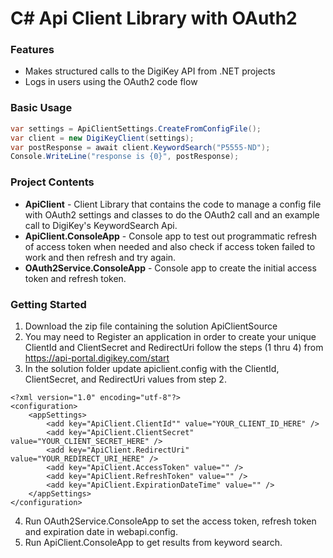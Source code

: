 # C# Api Client Library with OAuth2

### Features

* Makes structured calls to the DigiKey API from .NET projects
* Logs in users using the OAuth2 code flow

### Basic Usage

```csharp
var settings = ApiClientSettings.CreateFromConfigFile();
var client = new DigiKeyClient(settings);
var postResponse = await client.KeywordSearch("P5555-ND");
Console.WriteLine("response is {0}", postResponse);
```

### Project Contents

* **ApiClient** - Client Library that contains the code to manage a config file with OAuth2 settings and classes to do the OAuth2 call and  an example call to DigiKey's KeywordSearch Api. 
* **ApiClient.ConsoleApp** - Console app to test out programmatic refresh of access token when needed and also check if access token failed to work and then refresh and try again.
* **OAuth2Service.ConsoleApp** - Console app to create the initial access token and refresh token.

### Getting Started  

1. Download the zip file containing the solution ApiClientSource
2. You may need to Register an application in order to create your unique ClientId and ClientSecret and RedirectUri follow the steps (1 thru 4) from <https://api-portal.digikey.com/start>
3. In the solution folder update  apiclient.config with the ClientId, ClientSecret, and RedirectUri values from step 2.
```
<?xml version="1.0" encoding="utf-8"?>
<configuration>
    <appSettings>
        <add key="ApiClient.ClientId"" value="YOUR_CLIENT_ID_HERE" />
        <add key="ApiClient.ClientSecret" value="YOUR_CLIENT_SECRET_HERE" />
        <add key="ApiClient.RedirectUri"  value="YOUR_REDIRECT_URI_HERE" />
        <add key="ApiClient.AccessToken" value="" />
        <add key="ApiClient.RefreshToken" value="" />
        <add key="ApiClient.ExpirationDateTime" value="" />
    </appSettings>
</configuration>
```
4. Run OAuth2Service.ConsoleApp to set the access token, refresh token and expiration date in webapi.config. 
5. Run ApiClient.ConsoleApp to get results from keyword search.




